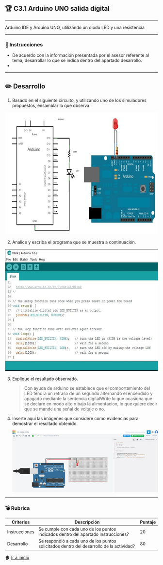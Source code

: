 ## :trophy: C3.1 Arduino UNO salida digital
---

Arduino IDE y Arduino UNO, utilizando un diodo LED y una resistencia

---
### :blue_book: Instrucciones


- De acuerdo con la información presentada por el asesor referente al tema, desarrollar lo que se indica dentro del apartado desarrollo.
- 
---
## :pencil2: Desarrollo


1. Basado en el siguiente circuito, y utilizando uno de los simuladores propuestos, ensamblar lo que observa.

<p align="center">
    <img alt="SalidaDigital" src="../img/C3.x_ArduinoEsquematicoSalidaDigital.png" width=650 height=400>
</p>

2. Analice y escriba el programa que se muestra a continuación.

<p align="center">
    <img alt="SalidaDigital" src="../img/C3.x_ArduinoProgramaSalidaDigital.png" width=600 height=400>
</p>

3. Explique el resultado observado.
    > Con ayuda de arduino se establece que el comportamiento del LED tendra un retraso de un segundo alternando el encendido y apagado mediante la sentencia digitalWrite lo que ocasiona que se declare en modo alto o bajo la alimentacion, lo que quiere decir que se mande una señal de voltaje o no. 
4. Inserte aquí las imágenes que considere como evidencias para demostrar el resultado obtenido.
   <p align="center">
    <img alt="SalidaDigital" src="../img/C3.x_TinkercadArduino.png">
    </p>

---

### :bomb: Rubrica


| Criterios     | Descripción                                                                                  | Puntaje |
| ------------- | -------------------------------------------------------------------------------------------- | ------- |
| Instrucciones | Se cumple con cada uno de los puntos indicados dentro del apartado Instrucciones?            | 20 |
| Desarrollo    | Se respondió a cada uno de los puntos solicitados dentro del desarrollo de la actividad?     | 80      |

:house: [Ir a inicio](https://github.com/CarlosNavaR/SistemasProgramables)